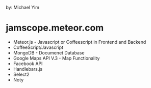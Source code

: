 by: Michael Yim

jamscope.meteor.com
========
* Meteor.js - Javascript or Coffeescript in Frontend and Backend
* CoffeeScript/Javascript
* MongoDB - Documenet Database
* Google Maps API V.3 - Map Functionality
* Facebook API
* Handlebars.js
* Select2
* Noty

